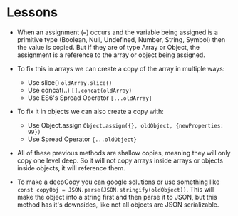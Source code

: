 # Lessons

- When an assignment (`=`) occurs and the variable being assigned is a primitive type (Boolean, Null, Undefined, Number, String, Symbol) then the value is copied. But if they are of type Array or Object, the assignment is a reference to the array or object being assigned.

- To fix this in arrays we can create a copy of the array in multiple ways:

  - Use slice() `oldArray.slice()`
  - Use concat(..) `[].concat(oldArray)`
  - Use ES6's Spread Operator `[...oldArray]`

- To fix it in objects we can also create a copy with:

  - Use Object.assign `Object.assign({}, oldObject, {newProperties: 99})`
  - Use Spread Operator `{...oldObject}`

- All of these previous methods are shallow copies, meaning they will only copy one level deep. So it will not copy arrays inside arrays or objects inside objects, it will reference them.

- To make a deepCopy you can google solutions or use something like `const copyObj = JSON.parse(JSON.stringify(oldObject))`. This will make the object into a string first and then parse it to JSON, but this method has it's downsides, like not all objects are JSON serializable.
